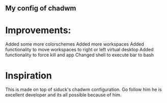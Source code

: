 ## My config of chadwm

# Improvements: 
Added some more colorschemes
Added more workspaces
Added functionality to move workspaces to right or left virtual desktop
Added functionality to force kill and app
Changed shell to execute bar to bash

# Inspiration

This is made on top of siduck's chadwm configuration. Go follow him he is excellent developer and its all possible because of him.
